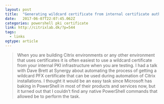 ```yaml
---
layout: post 
title:  "Generating wildcard certificate from internal certificate authority using PowerShell – Citrixlab.dk" 
date:   2017-06-07T22:07:45.062Z 
categories: powershell pki certificate 
link: http://citrixlab.dk/?p=544 
tags:
  - links
ogtype: article 
---
```


> When you are building Citrix environments or any other environment that uses certificates it is often easiest to use a wildcard certificate from your internal PKI infrastructure when you are testing. I had a talk with Dave Brett at Synergy about automating the process of getting a wildcard PFX certificate that can be used during automation of Citrix installations. I thought it would be an easy task since Microsoft has baking in PowerShell in most of their products and services now, but it turned out that I couldn’t find any native PowerShell commands that allowed be to perform the task.